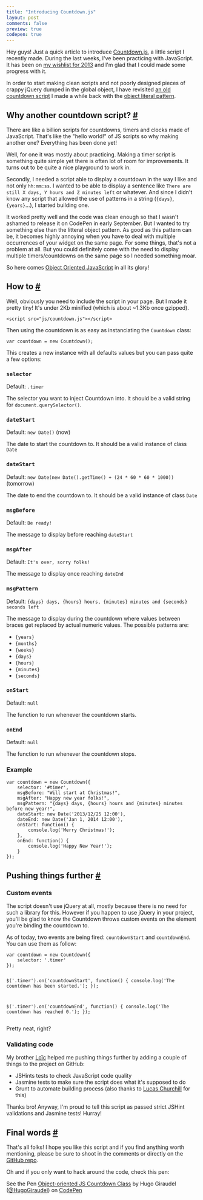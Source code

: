 ```yaml
---
title: "Introducing Countdown.js"
layout: post
comments: false
preview: true
codepen: true
---
```

<section>
<p>Hey guys! Just a quick article to introduce <a href="https://github.com/HugoGiraudel/Countdown.js">Countdown.js</a>, a little script I recently made. During the last weeks, I've been practicing with JavaScript. It has been on <a href="http://hugogiraudel.com/2013/05/13/things-to-do-2013/">my wishlist for 2013</a> and I'm glad that I could made some progress with it.</p>
<p>In order to start making clean scripts and not poorly designed pieces of crappy jQuery dumped in the global object, I have revisited <a href="http://codepen.io/HugoGiraudel/pen/jtJrq">an old countdown script</a> I made a while back with the <a href="http://css-tricks.com/how-do-you-structure-javascript-the-module-pattern-edition/">object literal pattern</a>.</p>
</section>
<section id="why-another-one">
<h2>Why another countdown script? <a href="#why-another-one">#</a></h2>
<p>There are like a billion scripts for countdowns, timers and clocks made of JavaScript. That's like the "hello world!" of JS scripts so why making another one? Everything has been done yet!</p>
<p>Well, for one it was mostly about practicing. Making a timer script is something quite simple yet there is often lot of room for improvements. It turns out to be quite a nice playground to work in. </p>
<p>Secondly, I needed a script able to display a countdown in the way I like and not only <code>hh:mm:ss</code>. I wanted to be able to display a sentence like <code>There are still X days, Y hours and Z minutes left</code> or whatever. And since I didn't know any script that allowed the use of patterns in a string (<code>{days}</code>, <code>{years}</code>...), I started building one.</p>
<p>It worked pretty well and the code was clean enough so that I wasn't ashamed to release it on CodePen in early September. But I wanted to try something else than the litteral object pattern. As good as this pattern can be, it becomes highly annoying when you have to deal with multiple occurrences of your widget on the same page. For some things, that's not a problem at all. But you could definitely come with the need to display multiple timers/countdowns on the same page so I needed something moar.</p>
<p>So here comes <a href="http://tobyho.com/2010/11/22/javascript-constructors-and/">Object Oriented JavaScript</a> in all its glory!</p>
</section>
<section id="how-to">
<h2>How to <a href="#how-to">#</a></h2>
<p>Well, obviously you need to include the script in your page. But I made it pretty tiny! It's under 2Kb minified (which is about ~1.3Kb once gzipped).</p>
<pre class="language-markup"><code>&lt;script src="js/countdown.js">&lt;/script></code></pre>
<p>Then using the countdown is as easy as instanciating the <code>Countdown</code> class:</p>
<pre class="language-javascript"><code>var countdown = new Countdown();</code></pre>
<p>This creates a new instance with all defaults values but you can pass quite a few options:</p>
<h3><code>selector</code></h3>
<p>Default: <code>.timer</code></p>
<p>The selector you want to inject Countdown into. It should be a valid string for <code>document.querySelector()</code>.</p>
<h3><code>dateStart</code></h3>
<p>Default: <code>new Date()</code> (now)</p>
<p>The date to start the countdown to. It should be a valid instance of class <code>Date</code></p>
<h3><code>dateStart</code></h3>
<p>Default: <code>new Date(new Date().getTime() + (24 * 60 * 60 * 1000))</code> (tomorrow)</p>
<p>The date to end the countdown to. It should be a valid instance of class <code>Date</code></p>
<h3><code>msgBefore</code></h3>
<p>Default: <code>Be ready!</code></p>
<p>The message to display before reaching <code>dateStart</code></p>
<h3><code>msgAfter</code></h3>
<p>Default: <code>It's over, sorry folks!</code></p>
<p>The message to display once reaching <code>dateEnd</code></p>
<h3><code>msgPattern</code></h3>
<p>Default: <code>{days} days, {hours} hours, {minutes} minutes and {seconds} seconds left</code></p>
<p>The message to display during the countdown where values between braces get replaced by actual numeric values. The possible patterns are:</p>
<ul>
<li><code>{years}</code></li>
<li><code>{months}</code></li>
<li><code>{weeks}</code></li>
<li><code>{days}</code></li>
<li><code>{hours}</code></li>
<li><code>{minutes}</code></li>
<li><code>{seconds}</code></li>
</ul>
<h3><code>onStart</code></h3>
<p>Default: <code>null</code></p>
<p>The function to run whenever the countdown starts.</p>
<h3><code>onEnd</code></h3>
<p>Default: <code>null</code></p>
<p>The function to run whenever the countdown stops.</p>
<h3>Example</h3>
<pre class="language-javascript"><code>var countdown = new Countdown({
    selector: '#timer',
    msgBefore: "Will start at Christmas!",
    msgAfter: "Happy new year folks!",
    msgPattern: "{days} days, {hours} hours and {minutes} minutes before new year!",
    dateStart: new Date('2013/12/25 12:00'),
    dateEnd: new Date('Jan 1, 2014 12:00'),
    onStart: function() {
    	console.log('Merry Christmas!');
    },
    onEnd: function() {
    	console.log('Happy New Year!');
    }
});</code></pre>
</section>
<section id="pushing-things-further">
<h2>Pushing things further <a href="#pushing-things-further">#</a></h2>
<h3>Custom events</h3>
<p>The script doesn't use jQuery at all, mostly because there is no need for such a library for this. However if you happen to use jQuery in your project, you'll be glad to know the Countdown throws custom events on the element you're binding the countdown to.</p>
<p>As of today, two events are being fired: <code>countdownStart</code> and <code>countdownEnd</code>. You can use them as follow:</p>
<pre class="language-javascript"><code>var countdown = new Countdown({
	selector: '.timer'
});

$('.timer').on('countdownStart', function() {
	console.log('The countdown has been started.');
});

$('.timer').on('countdownEnd', function() {
	console.log('The countdown has reached 0.');
});
</code></pre>
<p>Pretty neat, right?</p>
<h3>Validating code</h3>
<p>My brother <a href="https://twitter.com/l_giraudel">Loïc</a> helped me pushing things further by adding a couple of things to the project on GitHub:</p>
<ul>
<li>JSHints tests to check JavaScript code quality</li>
<li>Jasmine tests to make sure the script does what it's supposed to do</li>
<li>Grunt to automate building process (also thanks to <a href="https://twitter.com/_agtlucas">Lucas Churchill</a> for this)</li>
</ul>
<p>Thanks bro! Anyway, I'm proud to tell this script as passed strict JSHint validations and Jasmine tests! Hurray!</p>
</section>
<section id="final-words">
<h2>Final words <a href="#final-words">#</a></h2>
<p>That's all folks! I hope you like this script and if you find anything worth mentioning, please be sure to shoot in the comments or directly on the <a href="https://github.com/HugoGiraudel/Countdown.js">GitHub repo</a>.</p>
<p>Oh and if you only want to hack around the code, check this pen:</p>
<p data-height="300" data-theme-id="0" data-slug-hash="vCyJq" data-user="HugoGiraudel" data-default-tab="result" class='codepen'>See the Pen <a href='http://codepen.io/HugoGiraudel/pen/vCyJq'>Object-oriented JS Countdown Class</a> by Hugo Giraudel (<a href='http://codepen.io/HugoGiraudel'>@HugoGiraudel</a>) on <a href='http://codepen.io'>CodePen</a></p>
</section>
